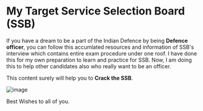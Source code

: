 # My Target Service Selection Board (SSB)

If you have a dream to be a part of the Indian Defence by being **Defence officer**, you can follow this accumlated resources and information of SSB's interview which contains entire exam procedure under one roof. I have done this for my own preparation to learn and practice for SSB. Now, I am doing this to help other candidates also who really want to be an officer.

This content surely will help you to **Crack the SSB**.

![image](https://www.newsbharati.com/Encyc/2019/11/25/2_02_35_53_d_1_H@@IGHT_435_W@@IDTH_800.jpg)


Best Wishes to all of you.
